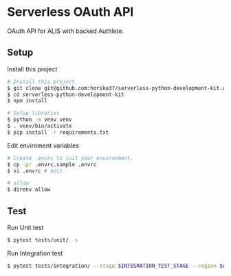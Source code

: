 # Serverless OAuth API

OAuth API for ALIS with backed Authlete.

## Setup

Install this project
```bash
# Install this project
$ git clone git@github.com:horike37/serverless-python-development-kit.git
$ cd serverless-python-development-kit
$ npm install

# Setup libraries
$ python -m venv venv
$ . venv/bin/activate
$ pip install -r requirements.txt
```

Edit enviroment variables

```bash
# Create .envrc to suit your environment.
$ cp -pr .envrc.sample .envrc
$ vi .envrc # edit

# allow
$ direnv allow
```


## Test

Run Unit test
```bash
$ pytest tests/unit/ -s
```

Run Integration test
```bash
$ pytest tests/integration/ --stage $INTEGRATION_TEST_STAGE --region $AWS_DEFAULT_REGION -s
```
